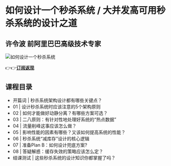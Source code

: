如何设计一个秒杀系统 / 大并发高可用秒杀系统的设计之道
============================

许令波 **前阿里巴巴高级技术专家**
-------------------

![如何设计一个秒杀系统](https://www.geekgay.com/storage/geek/geek_4ce1e7e98f4e839ed12befaa2553bfa2.jpg)  
  
👉👉[**订阅返现**](http://gk.link/a/106W0 "如何设计一个秒杀系统")  
  
课程目录
----

  
  
- 开篇词 | 秒杀系统架构设计都有哪些关键点？
- 01 | 设计秒杀系统时应该注意的5个架构原则
- 02 | 如何才能做好动静分离？有哪些方案可选？
- 03 | 二八原则：有针对性地处理好系统的“热点数据”
- 04 | 流量削峰这事应该怎么做？
- 05 | 影响性能的因素有哪些？又该如何提高系统的性能？
- 06 | 秒杀系统“减库存”设计的核心逻辑
- 07 | 准备Plan B：如何设计兜底方案?
- 08 | 答疑解惑：缓存失效的策略应该怎么定？
- 结课测试 | 这些秒杀系统的设计知识你都掌握了吗？